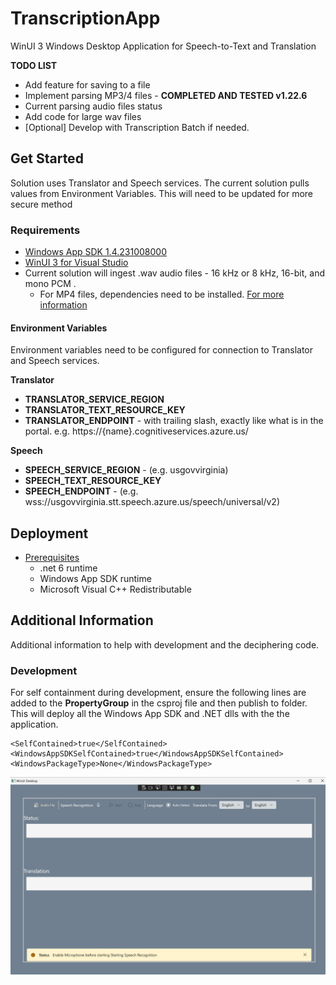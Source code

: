 # TranscriptionApp
WinUI 3  Windows Desktop Application for Speech-to-Text and Translation

**TODO LIST**
- Add feature for saving to a file
- Implement parsing MP3/4 files - **COMPLETED AND TESTED v1.22.6**
- Current parsing audio files status
- Add code for large wav files
- [Optional] Develop with Transcription Batch if needed. 

## Get Started
Solution uses Translator and Speech services. The current solution pulls values from Environment Variables. This will need to be updated for more secure method

### Requirements 
- [Windows App SDK 1.4.231008000](https://learn.microsoft.com/en-us/windows/apps/windows-app-sdk/system-requirements#windows-app-sdk)
- [WinUI 3 for Visual Studio](https://learn.microsoft.com/en-us/windows/apps/windows-app-sdk/system-requirements#visual-studio-support-for-winui-3-tools)
- Current solution will ingest .wav audio files - 16 kHz or 8 kHz, 16-bit, and mono PCM .
    - For MP4 files, dependencies need to be installed. [For more information](https://learn.microsoft.com/en-us/azure/ai-services/speech-service/how-to-use-codec-compressed-audio-input-streams?tabs=windows%2Cdebian%2Cjava-android%2Cterminal&pivots=programming-language-csharp)
 
#### Environment Variables
Environment variables need to be configured for connection to Translator and Speech services. 

**Translator**
- **TRANSLATOR_SERVICE_REGION**
- **TRANSLATOR_TEXT_RESOURCE_KEY**
- **TRANSLATOR_ENDPOINT** - with trailing slash, exactly like what is in the portal. e.g. https://{name}.cognitiveservices.azure.us/

**Speech**
- **SPEECH_SERVICE_REGION** - (e.g. usgovvirginia)
- **SPEECH_TEXT_RESOURCE_KEY**
- **SPEECH_ENDPOINT** - (e.g. wss://usgovvirginia.stt.speech.azure.us/speech/universal/v2)



## Deployment

- [Prerequisites](https://learn.microsoft.com/en-us/windows/apps/windows-app-sdk/deploy-unpackaged-apps#prerequisites)
    - .net 6 runtime
    - Windows App SDK runtime
    - Microsoft Visual C++ Redistributable

## Additional Information
Additional information to help with development and the deciphering code. 
### Development
For self containment during development, ensure the following lines are added to the **PropertyGroup** in the csproj file and then publish to folder. This will deploy all the Windows App SDK and .NET dlls with the the application. 
```
<SelfContained>true</SelfContained>
<WindowsAppSDKSelfContained>true</WindowsAppSDKSelfContained>
<WindowsPackageType>None</WindowsPackageType>
```

  ![Picture of Application](/TranscriptionApp/Assets/app.jpg)
